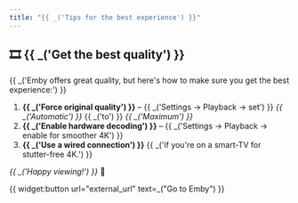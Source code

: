 ```yaml
---
title: "{{ _('Tips for the best experience') }}"
---
```


## 🎞 {{ _('Get the best quality') }}

{{ _('Emby offers great quality, but here\'s how to make sure you get the best experience:') }}

1. **{{ _('Force original quality') }}** – {{ _('Settings → Playback → set') }} *{{ _('Automatic') }}* {{ _('to') }} *{{ _('Maximum') }}*
2. **{{ _('Enable hardware decoding') }}** – {{ _('Settings → Playback → enable for smoother 4K') }}
3. **{{ _('Use a wired connection') }}** {{ _('if you\'re on a smart-TV for stutter-free 4K.') }}

*{{ _('Happy viewing!') }}* 🍿



{{ widget:button url="external_url" text=_("Go to Emby") }}
